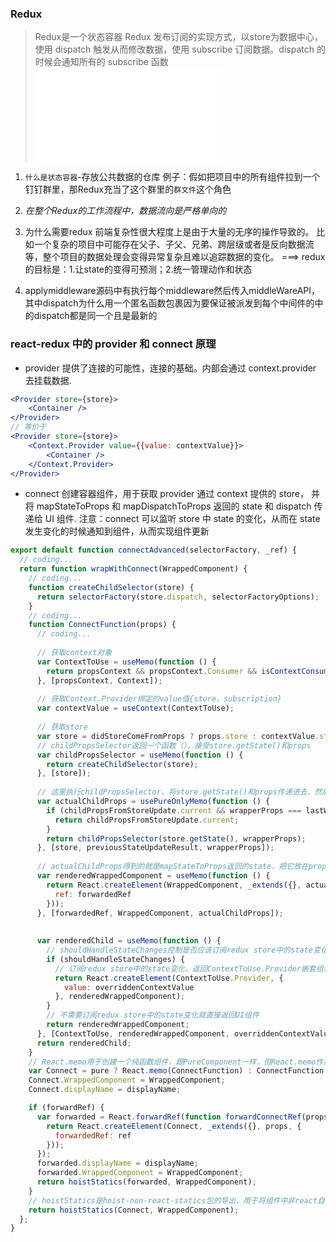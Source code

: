 
### Redux
> Redux是一个状态容器
> Redux 发布订阅的实现方式，以store为数据中心，使用 dispatch 触发从而修改数据，使用 subscribe 订阅数据。dispatch 的时候会通知所有的 subscribe 函数
![redux 模拟实现](./redux.js)

1. `什么是状态容器`-存放公共数据的仓库
例子：假如把项目中的所有组件拉到一个钉钉群里，那Redux充当了这个群里的`群文件`这个角色

2. *在整个Redux的工作流程中，数据流向是严格单向的*

3. 为什么需要redux
前端复杂性很大程度上是由于大量的无序的操作导致的。
比如一个复杂的项目中可能存在父子、子父、兄弟、跨层级或者是反向数据流等，整个项目的数据处理会变得异常复杂且难以追踪数据的变化。
===> redux的目标是：1.让state的变得可预测；2.统一管理动作和状态

4. applymiddleware源码中有执行每个middleware然后传入middleWareAPI，其中dispatch为什么用一个匿名函数包裹因为要保证被派发到每个中间件的中的dispatch都是同一个且是最新的

### react-redux 中的 provider 和 connect 原理
- provider 提供了连接的可能性，连接的基础。内部会通过 context.provider 去挂载数据.
```jsx
<Provider store={store}>
    <Container />
</Provider>
// 等价于
<Provider store={store}>
    <Context.Provider value={{value: contextValue}}>
        <Container />
    </Context.Provider>
</Provider>
```

- connect 创建容器组件，用于获取 provider 通过 context 提供的 store， 并将 mapStateToProps 和 mapDispatchToProps 返回的 state 和 dispatch 传递给 UI 组件.
注意：connect 可以监听 store 中 state 的变化，从而在 state 发生变化的时候通知到组件，从而实现组件更新
```js
export default function connectAdvanced(selectorFactory, _ref) {
  // coding...
  return function wrapWithConnect(WrappedComponent) {
    // coding...
    function createChildSelector(store) {
      return selectorFactory(store.dispatch, selectorFactoryOptions);
    }
    // coding...
    function ConnectFunction(props) {
      // coding...
      
      // 获取context对象
      var ContextToUse = useMemo(function () {
        return propsContext && propsContext.Consumer && isContextConsumer(React.createElement(propsContext.Consumer, null)) ? propsContext : Context;
      }, [propsContext, Context]); 
      
      // 获取Context.Provider绑定的value值{store，subscription}
      var contextValue = useContext(ContextToUse);
      
      // 获取store
      var store = didStoreComeFromProps ? props.store : contextValue.store;
      // childPropsSelector返回一个函数（），接受store.getState()和props
      var childPropsSelector = useMemo(function () {
        return createChildSelector(store);
      }, [store]);
      
      // 这里执行childPropsSelector，将store.getState()和props传递进去，然后mapStateToProps接受到state和props，至于dispatch，在执行selectorFactory(store.dispatch, selectorFactoryOptions);就传递进去了。
      var actualChildProps = usePureOnlyMemo(function () {
        if (childPropsFromStoreUpdate.current && wrapperProps === lastWrapperProps.current) {
          return childPropsFromStoreUpdate.current;
        }
        return childPropsSelector(store.getState(), wrapperProps);
      }, [store, previousStateUpdateResult, wrapperProps]);
      
      // actualChildProps得到的就是mapStateToProps返回的state，把它放在props中传递给UI组件
      var renderedWrappedComponent = useMemo(function () {
        return React.createElement(WrappedComponent, _extends({}, actualChildProps, {
          ref: forwardedRef
        }));
      }, [forwardedRef, WrappedComponent, actualChildProps]);
      
      
      var renderedChild = useMemo(function () {
        // shouldHandleStateChanges控制是否应该订阅redux store中的state变化。
        if (shouldHandleStateChanges) {
          // 订阅redux store中的state变化，返回ContextToUse.Provider嵌套组件
          return React.createElement(ContextToUse.Provider, {
            value: overriddenContextValue
          }, renderedWrappedComponent);
        }
        // 不需要订阅redux store中的state变化就直接返回UI组件
        return renderedWrappedComponent;
      }, [ContextToUse, renderedWrappedComponent, overriddenContextValue]);
      return renderedChild;
    }
    // React.memo用于创建一个纯函数组件，跟PureComponent一样，但React.memo作用于function component，而PureComponent作用于class component。使用纯函数组件最大的作用就是只有props变化时组件才会重新渲染，可以提高渲染性能。
    var Connect = pure ? React.memo(ConnectFunction) : ConnectFunction;
    Connect.WrappedComponent = WrappedComponent;
    Connect.displayName = displayName;

    if (forwardRef) {
      var forwarded = React.forwardRef(function forwardConnectRef(props, ref) {
        return React.createElement(Connect, _extends({}, props, {
          forwardedRef: ref
        }));
      });
      forwarded.displayName = displayName;
      forwarded.WrappedComponent = WrappedComponent;
      return hoistStatics(forwarded, WrappedComponent);
    }
    // hoistStatics是hoist-non-react-statics包的导出，用于将组件中非react自带的静态方法复制到另一个组件。该包一般用于定义HOC中，因为当你给一个组件添加一个HOC时，原来的组件会被一个container的组件包裹，这意味着新的组件不会有原来组件任何静态方法。参考：https://zhuanlan.zhihu.com/p/36178509
    return hoistStatics(Connect, WrappedComponent);
  };
}
```


